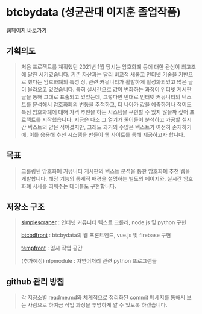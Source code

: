 # btcbydata (성균관대 이지훈 졸업작품)
[웹페이지 바로가기](https://btcbydata.ga/)

## 기획의도
> 처음 프로젝트를 계획했던 2021년 1월 당시는 암호화폐 등에 대한 관심이 최고조에 달한 시기였습니다. 기존 자산과는 달리 비교적 새롭고 인터넷 기술을 기반으로 했다는 암호화폐의 특성 상, 관련 커뮤니티가 활발하게 활성화되었고 많은 글이 올라오고 있었습니다. 특히 실시간으로 값이 변화하는 과정이 인터넷 게시판 글을 통해 그대로 표출되고 있었는데, 그렇다면 반대로 인터넷 커뮤니티의 텍스트를 분석해서 암호화폐의 변동을 추적하고, 더 나아가 값을 예측하거나 적어도 특정 암호화폐에 대해 가격 추천을 하는 시스템을 구현할 수 있지 않을까 싶어 프로젝트를 시작했습니다. 지금은 다소 그 열기가 줄어들어 분석하고 가공할 실시간 텍스트의 양은 적어졌지만, 그래도 과거의 수많은 텍스트가 여전히 존재하기에, 이를 응용해 추천 시스템을 만들어 웹 사이트를 통해 제공하고자 합니다. 
>  

## 목표
> 크롤링된 암호화폐 커뮤니티 게시판의 텍스트 분석을 통한 암호화폐 추천 웹을 개발합니다. 해당 기능의 통계적 배경을 설명하는 별도의 페이지와, 실시간 암호화폐 시세를 띄워주는 테이블도 구현합니다. 


## 저장소 구조 
> [simplescraper](https://github.com/btcbydata/simplescraper) : 인터넷 커뮤니티 텍스트 크롤러, node.js 및 python 구현 
> 
> [btcbdfront](https://github.com/btcbydata/btcbdfront) : btcbydata의 웹 프론트엔드, vue.js 및 firebase 구현
>  
> [tempfront](https://github.com/btcbydata/tempfront) : 임시 작업 공간
> 
> (추가예정) nlpmodule : 자연어처리 관련 python 프로그램들 


## github 관리 방침
> 각 저장소별 readme.md와 체계적으로 정리화된 commit 메세지를 통해서 보는 사람으로 하여금 작업 과정을 투명하게 알 수 있도록 하겠습니다. 
